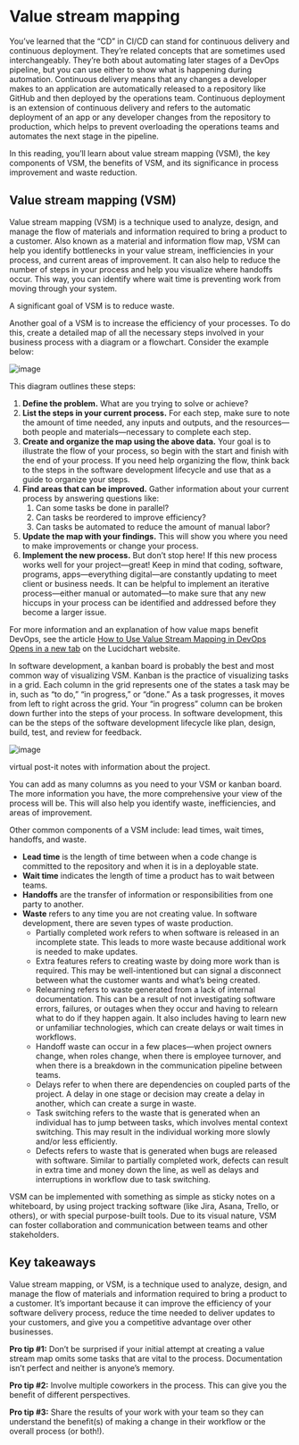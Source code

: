 # Value stream mapping

You’ve learned that the “CD” in CI/CD can stand for continuous delivery and continuous deployment. They’re related concepts that are sometimes used interchangeably. They’re both about automating later stages of a DevOps pipeline, but you can use either to show what is happening during automation. Continuous delivery means that any changes a developer makes to an application are automatically released to a repository like GitHub and then deployed by the operations team. Continuous deployment is an extension of continuous delivery and refers to the automatic deployment of an app or any developer changes from the repository to production, which helps to prevent overloading the operations teams and automates the next stage in the pipeline. 

In this reading, you’ll learn about value stream mapping (VSM), the key components of VSM, the benefits of VSM, and its significance in process improvement and waste reduction.
 
## Value stream mapping (VSM)

Value stream mapping (VSM) is a technique used to analyze, design, and manage the flow of materials and information required to bring a product to a customer. Also known as a material and information flow map, VSM can help you identify bottlenecks in your value stream, inefficiencies in your process, and current areas of improvement. It can also help to reduce the number of steps in your process and help you visualize where handoffs occur. This way, you can identify where wait time is preventing work from moving through your system.

A significant goal of VSM is to reduce waste. 

Another goal of a VSM is to increase the efficiency of your processes. To do this, create a detailed map of all the necessary steps involved in your business process with a diagram or a flowchart. Consider the example below:

![image](https://github.com/kemda2/Google-Courses/assets/19648132/ed6e096e-8b62-4375-8879-8ba076d64d1b)

This diagram outlines these steps: 
1. **Define the problem.** What are you trying to solve or achieve?
2. **List the steps in your current process.** For each step, make sure to note the amount of time needed, any inputs and outputs, and the resources—both people and materials—necessary to complete each step.
3. **Create and organize the map using the above data.** Your goal is to illustrate the flow of your process, so begin with the start and finish with the end of your process. If you need help organizing the flow, think back to the steps in the software development lifecycle and use that as a guide to organize your steps. 
4. **Find areas that can be improved.** Gather information about your current process by answering questions like:
   1. Can some tasks be done in parallel? 
   2. Can tasks be reordered to improve efficiency? 
   3. Can tasks be automated to reduce the amount of manual labor? 
5. **Update the map with your findings.** This will show you where you need to make improvements or change your process. 
6. **Implement the new process.** But don’t stop here! If this new process works well for your project—great! Keep in mind that coding, software, programs, apps—everything digital—are constantly updating to meet client or business needs. It can be helpful to implement an iterative process—either manual or automated—to make sure that any new hiccups in your process can be identified and addressed before they become a larger issue. 

For more information and an explanation of how value maps benefit DevOps, see the article [How to Use Value Stream Mapping in DevOps Opens in a new tab](https://www.lucidchart.com/blog/value-stream-mapping-for-devops) on the Lucidchart website. 

In software development, a kanban board is probably the best and most common way of visualizing VSM. Kanban is the practice of visualizing tasks in a grid. Each column in the grid represents one of the states a task may be in, such as “to do,” “in progress,” or “done.” As a task progresses, it moves from left to right across the grid. Your “in progress” column can be broken down further into the steps of your process. In software development, this can be the steps of the software development lifecycle like plan, design, build, test, and review for feedback. 

![image](https://github.com/kemda2/Google-Courses/assets/19648132/a4da2709-44ee-4ac7-89ab-059d0f7c4c8f)

virtual post-it notes with information about the project.

You can add as many columns as you need to your VSM or kanban board. The more information you have, the more comprehensive your view of the process will be. This will also help you identify waste, inefficiencies, and areas of improvement. 

Other common components of a VSM include: lead times, wait times, handoffs, and waste. 

* **Lead time** is the length of time between when a code change is committed to the repository and when it is in a deployable state. 
* **Wait time** indicates the length of time a product has to wait between teams.  
* **Handoffs** are the transfer of information or responsibilities from one party to another. 
* **Waste** refers to any time you are not creating value. In software development, there are seven types of waste production. 
  * Partially completed work refers to when software is released in an incomplete state. This leads to more waste because additional work is needed to make updates. 
  * Extra features refers to creating waste by doing more work than is required. This may be well-intentioned but can signal a disconnect between what the customer wants and what’s being created. 
  * Relearning refers to waste generated from a lack of internal documentation. This can be a result of not investigating software errors, failures, or outages when they occur and having to relearn what to do if they happen again. It also includes having to learn new or unfamiliar technologies, which can create delays or wait times in workflows. 
  * Handoff waste can occur in a few places—when project owners change, when roles change, when there is employee turnover, and when there is a breakdown in the communication pipeline between teams.
  * Delays refer to when there are dependencies on coupled parts of the project. A delay in one stage or decision may create a delay in another, which can create a surge in waste.
  * Task switching refers to the waste that is generated when an individual has to jump between tasks, which involves mental context switching. This may result in the individual working more slowly and/or less efficiently.
  * Defects refers to waste that is generated when bugs are released with software. Similar to partially completed work, defects can result in extra time and money down the line, as well as delays and interruptions in workflow due to task switching.

VSM can be implemented with something as simple as sticky notes on a whiteboard, by using project tracking software (like Jira, Asana, Trello, or others), or with special purpose-built tools. Due to its visual nature, VSM can foster collaboration and communication between teams and other stakeholders. 

## Key takeaways

Value stream mapping, or VSM, is a technique used to analyze, design, and manage the flow of materials and information required to bring a product to a customer. It’s important because it can improve the efficiency of your software delivery process, reduce the time needed to deliver updates to your customers, and give you a competitive advantage over other businesses.

**Pro tip #1:** Don’t be surprised if your initial attempt at creating a value stream map omits some tasks that are vital to the process. Documentation isn’t perfect and neither is anyone’s memory. 

**Pro tip #2:** Involve multiple coworkers in the process. This can give you the benefit of different perspectives.

**Pro tip #3:** Share the results of your work with your team so they can understand the benefit(s) of making a change in their workflow or the overall process (or both!).  
